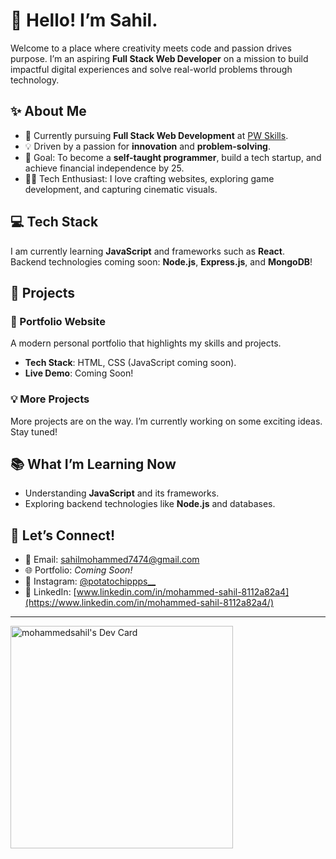 # 👋 Hello! I’m Sahil.

Welcome to a place where creativity meets code and passion drives purpose. I’m an aspiring **Full Stack Web Developer** on a mission to build impactful digital experiences and solve real-world problems through technology.

## ✨ About Me

- 🌱 Currently pursuing **Full Stack Web Development** at [PW Skills](https://www.pwskills.com).
- 💡 Driven by a passion for **innovation** and **problem-solving**.
- 🎯 Goal: To become a **self-taught programmer**, build a tech startup, and achieve financial independence by 25.
- 🧑‍💻 Tech Enthusiast: I love crafting websites, exploring game development, and capturing cinematic visuals.

## 💻 Tech Stack

I am currently learning **JavaScript** and frameworks such as **React**.  
Backend technologies coming soon: **Node.js**, **Express.js**, and **MongoDB**!

## 🚀 Projects

### 🎨 Portfolio Website

A modern personal portfolio that highlights my skills and projects.  
- **Tech Stack**: HTML, CSS (JavaScript coming soon).  
- **Live Demo**: Coming Soon!

### 💡 More Projects

More projects are on the way. I’m currently working on some exciting ideas. Stay tuned!

## 📚 What I’m Learning Now

- Understanding **JavaScript** and its frameworks.
- Exploring backend technologies like **Node.js** and databases.

## 🤝 Let’s Connect!

- 📧 Email: [sahilmohammed7474@gmail.com](mailto:sahilmohammed7474@gmail.com)
- 🌐 Portfolio: *Coming Soon!*
- 📸 Instagram: [@potatochippps__](https://instagram.com/potatochippps__)
- 💼 LinkedIn: [www.linkedin.com/in/mohammed-sahil-8112a82a4](https://www.linkedin.com/in/mohammed-sahil-8112a82a4/)
---
<a href="https://app.daily.dev/mohammedsahil"><img src="https://api.daily.dev/devcards/v2/8BVu5TUHqEgz7KyylrT3D.png?type=default&r=mbr" width="356" alt="mohammedsahil's Dev Card"/></a>


